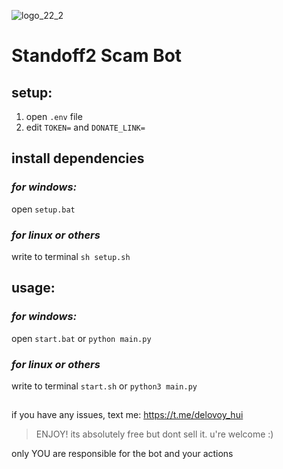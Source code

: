 ![logo_22_2](https://user-images.githubusercontent.com/61238982/211483258-5f9948fb-4ac5-4ada-a906-ecf15b95f0ec.jpg)

# Standoff2 Scam Bot



## setup:
1. open `.env` file
2. edit `TOKEN=` and `DONATE_LINK=`

## install dependencies
### *for windows:*
open `setup.bat`
### *for linux or others*
write to terminal `sh setup.sh`

## usage:
### *for windows:*
open `start.bat` or `python main.py`

### *for linux or others*
write to terminal `start.sh` or `python3 main.py`

##
if you have any issues, text me: https://t.me/delovoy_hui

> ENJOY! its absolutely free but dont sell it. u're welcome :)

only YOU are responsible for the bot and your actions
